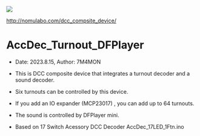 [![](https://img.youtube.com/vi/ls2syfCY4T8/0.jpg)](https://www.youtube.com/watch?v=ls2syfCY4T8)

http://nomulabo.com/dcc_compsite_device/

# AccDec_Turnout_DFPlayer
* Date: 2023.8.15, Author: 7M4MON
* This is DCC composite device that integrates a turnout decoder and a sound decoder.
* Six turnouts can be controlled by this device. 
* If you add an IO expander (MCP23017) ,  you can add up to 64 turnouts.
* The sound is controlled by DFPlayer mini.

* Based on 17 Switch Acessory DCC Decoder    AccDec_17LED_1Ftn.ino